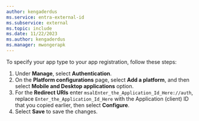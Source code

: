 ```yaml
---
author: kengaderdus
ms.service: entra-external-id
ms.subservice: external
ms.topic: include
ms.date: 11/22/2023
ms.author: kengaderdus
ms.manager: mwongerapk
---
```


To specify your app type to your app registration, follow these steps:

1. Under **Manage**, select **Authentication**.
1. On the **Platform configurations** page, select **Add a platform**, and then select **Mobile and Desktop applications** option.
1. For the **Redirect URIs** enter `msalEnter_the_Application_Id_Here://auth`, replace `Enter_the_Application_Id_Here` with the Application (client) ID that you copied earlier, then select **Configure**.
1. Select **Save** to save the changes.
